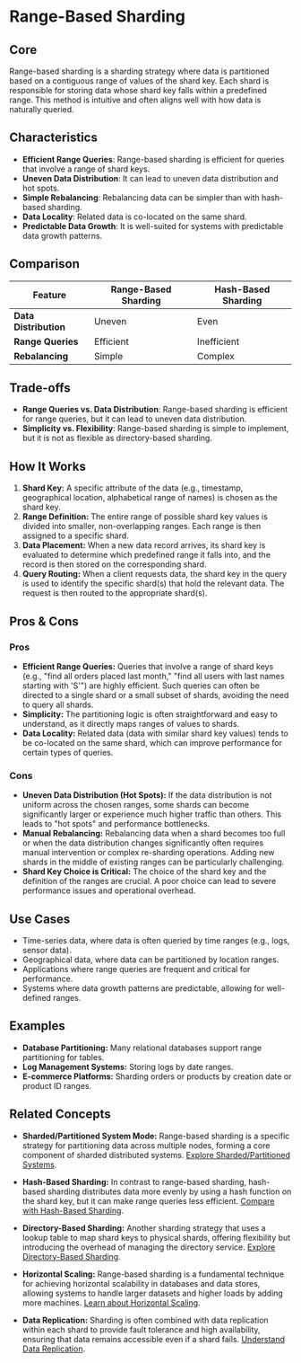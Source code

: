 # Range-Based Sharding

## Core

Range-based sharding is a sharding strategy where data is partitioned based on a contiguous range of values of the shard key. Each shard is responsible for storing data whose shard key falls within a predefined range. This method is intuitive and often aligns well with how data is naturally queried.

## Characteristics

- **Efficient Range Queries**: Range-based sharding is efficient for queries that involve a range of shard keys.
- **Uneven Data Distribution**: It can lead to uneven data distribution and hot spots.
- **Simple Rebalancing**: Rebalancing data can be simpler than with hash-based sharding.
- **Data Locality**: Related data is co-located on the same shard.
- **Predictable Data Growth**: It is well-suited for systems with predictable data growth patterns.

## Comparison

| Feature | Range-Based Sharding | Hash-Based Sharding |
|---|---|---|
| **Data Distribution** | Uneven | Even |
| **Range Queries** | Efficient | Inefficient |
| **Rebalancing** | Simple | Complex |

## Trade-offs

- **Range Queries vs. Data Distribution**: Range-based sharding is efficient for range queries, but it can lead to uneven data distribution.
- **Simplicity vs. Flexibility**: Range-based sharding is simple to implement, but it is not as flexible as directory-based sharding.

## How It Works

1.  **Shard Key:** A specific attribute of the data (e.g., timestamp, geographical location, alphabetical range of names) is chosen as the shard key.
2.  **Range Definition:** The entire range of possible shard key values is divided into smaller, non-overlapping ranges. Each range is then assigned to a specific shard.
3.  **Data Placement:** When a new data record arrives, its shard key is evaluated to determine which predefined range it falls into, and the record is then stored on the corresponding shard.
4.  **Query Routing:** When a client requests data, the shard key in the query is used to identify the specific shard(s) that hold the relevant data. The request is then routed to the appropriate shard(s).

## Pros & Cons

### Pros

*   **Efficient Range Queries:** Queries that involve a range of shard keys (e.g., "find all orders placed last month," "find all users with last names starting with 'S'") are highly efficient. Such queries can often be directed to a single shard or a small subset of shards, avoiding the need to query all shards.
*   **Simplicity:** The partitioning logic is often straightforward and easy to understand, as it directly maps ranges of values to shards.
*   **Data Locality:** Related data (data with similar shard key values) tends to be co-located on the same shard, which can improve performance for certain types of queries.

### Cons

*   **Uneven Data Distribution (Hot Spots):** If the data distribution is not uniform across the chosen ranges, some shards can become significantly larger or experience much higher traffic than others. This leads to "hot spots" and performance bottlenecks.
*   **Manual Rebalancing:** Rebalancing data when a shard becomes too full or when the data distribution changes significantly often requires manual intervention or complex re-sharding operations. Adding new shards in the middle of existing ranges can be particularly challenging.
*   **Shard Key Choice is Critical:** The choice of the shard key and the definition of the ranges are crucial. A poor choice can lead to severe performance issues and operational overhead.

## Use Cases

*   Time-series data, where data is often queried by time ranges (e.g., logs, sensor data).
*   Geographical data, where data can be partitioned by location ranges.
*   Applications where range queries are frequent and critical for performance.
*   Systems where data growth patterns are predictable, allowing for well-defined ranges.

## Examples

*   **Database Partitioning:** Many relational databases support range partitioning for tables.
*   **Log Management Systems:** Storing logs by date ranges.
*   **E-commerce Platforms:** Sharding orders or products by creation date or product ID ranges.

## Related Concepts

-   **Sharded/Partitioned System Mode:** Range-based sharding is a specific strategy for partitioning data across multiple nodes, forming a core component of sharded distributed systems. [Explore Sharded/Partitioned Systems](../README.md).

-   **Hash-Based Sharding:** In contrast to range-based sharding, hash-based sharding distributes data more evenly by using a hash function on the shard key, but it can make range queries less efficient. [Compare with Hash-Based Sharding](../hash-based-sharding/README.md).

-   **Directory-Based Sharding:** Another sharding strategy that uses a lookup table to map shard keys to physical shards, offering flexibility but introducing the overhead of managing the directory service. [Explore Directory-Based Sharding](../directory-based-sharding/README.md).

-   **Horizontal Scaling:** Range-based sharding is a fundamental technique for achieving horizontal scalability in databases and data stores, allowing systems to handle larger datasets and higher loads by adding more machines. [Learn about Horizontal Scaling](../../../scaling/horizontal/README.md).

-   **Data Replication:** Sharding is often combined with data replication within each shard to provide fault tolerance and high availability, ensuring that data remains accessible even if a shard fails. [Understand Data Replication](../../../data-replication/README.md).
